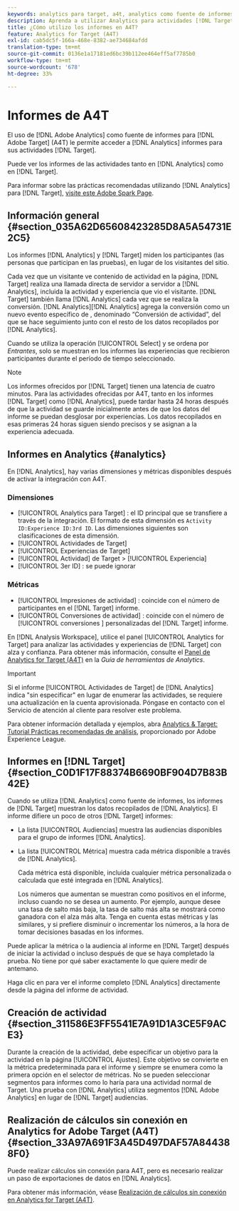 ```yaml
---
keywords: analytics para target, a4t, analytics como fuente de informes, analytics
description: Aprenda a utilizar Analytics para actividades [!DNL Target] (A4T). A4T provides access to Analytics reports for [!DNL Target] que usan métricas de Analytics y segmentos de audiencia.
title: ¿Cómo utilizo los informes en A4T?
feature: Analytics for Target (A4T)
exl-id: cab5dc5f-166a-468e-8382-ae734684afdd
translation-type: tm+mt
source-git-commit: 0136e1a17181ed6bc39b112ee464eff5af7785b0
workflow-type: tm+mt
source-wordcount: '678'
ht-degree: 33%

---
```


# Informes de A4T

El uso de [!DNL Adobe Analytics] como fuente de informes para [!DNL Adobe Target] (A4T) le permite acceder a [!DNL Analytics] informes para sus actividades [!DNL Target].

Puede ver los informes de las actividades tanto en [!DNL Analytics] como en [!DNL Target].

Para informar sobre las prácticas recomendadas utilizando [!DNL Analytics] para [!DNL Target], [visite este Adobe Spark Page](https://spark.adobe.com/page/Lo3Spm4oBOvwF/).

## Información general {#section_035A62D65608423285D8A5A54731E2C5}

Los informes [!DNL Analytics] y [!DNL Target] miden los participantes (las personas que participan en las pruebas), en lugar de los visitantes del sitio.

Cada vez que un visitante ve contenido de actividad en la página, [!DNL Target] realiza una llamada directa de servidor a servidor a [!DNL Analytics], incluida la actividad y experiencia que vio el visitante. [!DNL Target] también llama  [!DNL Analytics] cada vez que se realiza la conversión. [!DNL Analytics][!DNL Analytics] agrega la conversión como un nuevo evento específico de , denominado “Conversión de actividad”, del que se hace seguimiento junto con el resto de los datos recopilados por [!DNL Analytics].

Cuando se utiliza la operación [!UICONTROL Select] y se ordena por *Entrantes*, solo se muestran en los informes las experiencias que recibieron participantes durante el período de tiempo seleccionado.

>[!NOTE]
>
>Los informes ofrecidos por [!DNL Target] tienen una latencia de cuatro minutos. Para las actividades ofrecidas por A4T, tanto en los informes [!DNL Target] como [!DNL Analytics], puede tardar hasta 24 horas después de que la actividad se guarde inicialmente antes de que los datos del informe se puedan desglosar por experiencias. Los datos recopilados en esas primeras 24 horas siguen siendo precisos y se asignan a la experiencia adecuada.

## Informes en Analytics    {#analytics}

En [!DNL Analytics], hay varias dimensiones y métricas disponibles después de activar la integración con A4T.

### Dimensiones

* [!UICONTROL Analytics para Target] : el ID principal que se transfiere a través de la integración. El formato de esta dimensión es `Activity ID:Experience ID:3rd ID`. Las dimensiones siguientes son clasificaciones de esta dimensión.
* [!UICONTROL Actividades de Target]
* [!UICONTROL Experiencias de Target]
* [!UICONTROL Actividad]  de Target >  [!UICONTROL Experiencia]
* [!UICONTROL 3er ID] : se puede ignorar

### Métricas

* [!UICONTROL Impresiones de actividad] : coincide con el número de   participantes en el  [!DNL Target] informe.
* [!UICONTROL Conversiones de actividad] : coincide con el número de  [!UICONTROL conversiones ] personalizadas del  [!DNL Target] informe.

En [!DNL Analysis Workspace], utilice el panel [!UICONTROL Analytics for Target] para analizar las actividades y experiencias de [!DNL Target] con alza y confianza. Para obtener más información, consulte el [Panel de Analytics for Target (A4T)](https://experienceleague.adobe.com/docs/analytics/analyze/analysis-workspace/panels/a4t-panel.html) en la *Guía de herramientas de Analytics*.

>[!IMPORTANT]
>
>Si el informe [!UICONTROL Actividades de Target] de [!DNL Analytics] indica &quot;sin especificar&quot; en lugar de enumerar las actividades, se requiere una actualización en la cuenta aprovisionada. Póngase en contacto con el Servicio de atención al cliente para resolver este problema.

Para obtener información detallada y ejemplos, abra [Analytics &amp; Target: Tutorial Prácticas recomendadas de análisis](https://spark.adobe.com/page/Lo3Spm4oBOvwF/), proporcionado por Adobe Experience League.

## Informes en [!DNL Target] {#section_C0D1F17F88374B6690BF904D7B83B42E}

Cuando se utiliza [!DNL Analytics] como fuente de informes, los informes de [!DNL Target] muestran los datos recopilados de [!DNL Analytics]. El informe difiere un poco de otros [!DNL Target] informes:

* La lista [!UICONTROL Audiencias] muestra las audiencias disponibles para el grupo de informes [!DNL Analytics].
* La lista [!UICONTROL Métrica] muestra cada métrica disponible a través de [!DNL Analytics].

   Cada métrica está disponible, incluida cualquier métrica personalizada o calculada que esté integrada en [!DNL Analytics].

   Los números que aumentan se muestran como positivos en el informe, incluso cuando no se desea un aumento. Por ejemplo, aunque desee una tasa de salto más baja, la tasa de salto más alta se mostrará como ganadora con el alza más alta. Tenga en cuenta estas métricas y las similares, y si prefiere disminuir o incrementar los números, a la hora de tomar decisiones basadas en los informes.

Puede aplicar la métrica o la audiencia al informe en [!DNL Target] después de iniciar la actividad o incluso después de que se haya completado la prueba. No tiene por qué saber exactamente lo que quiere medir de antemano.

Haga clic en para ver el informe completo [!DNL Analytics] directamente desde la página del informe de actividad.

## Creación de actividad {#section_311586E3FF5541E7A91D1A3CE5F9ACE3}

Durante la creación de la actividad, debe especificar un objetivo para la actividad en la página [!UICONTROL Ajustes]. Este objetivo se convierte en la métrica predeterminada para el informe y siempre se enumera como la primera opción en el selector de métricas. No se pueden seleccionar segmentos para informes como lo haría para una actividad normal de Target. Una prueba con [!DNL Analytics] utiliza segmentos [!DNL Adobe Analytics] en lugar de [!DNL Target] audiencias.

## Realización de cálculos sin conexión en Analytics for Adobe Target (A4T) {#section_33A97A691F3A45D497DAF57A844388F0}

Puede realizar cálculos sin conexión para A4T, pero es necesario realizar un paso de exportaciones de datos en [!DNL Analytics].

Para obtener más información, véase [Realización de cálculos sin conexión en Analytics for Target (A4T)](/help/c-reports/conversion-rate.md#concept_0D0002A1EBDF420E9C50E2A46F36629B).
